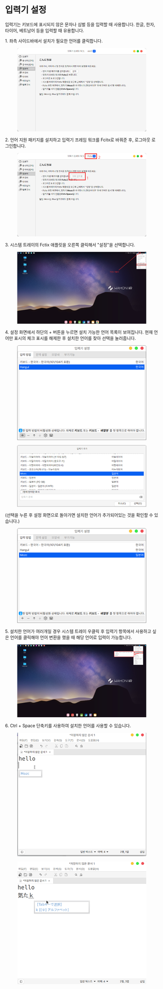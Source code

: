 # 입력기 설정

입력기는 키보드에 표시되지 않은 문자나 심벌 등을 입력할 때 사용합니다. 한글, 한자, 타이어, 베트남어 등을 입력할 때 유용합니다.

1\. 좌측 사이드바에서 설치가 필요한 언어를 클릭합니다.

<figure><img src="../../.gitbook/assets/스크린샷, 2022-11-07 14-14-01.png" alt=""><figcaption></figcaption></figure>

2\. 언어 지원 패키지를 설치하고 입력기 프레임 워크를 Fcitx로 바꿔준 후, 로그아웃 로그인합니다.

<figure><img src="../../.gitbook/assets/스크린샷, 2022-11-07 14-24-30.png" alt=""><figcaption></figcaption></figure>

3\. 시스템 트레이의 Fctix 애플릿을 오른쪽 클릭해서 "설정"을 선택합니다.

<figure><img src="../../.gitbook/assets/스크린샷, 2022-11-07 14-26-47.png" alt=""><figcaption></figcaption></figure>

4\. 설정 화면에서 하단의 + 버튼을 누르면 설치 가능한 언어 목록이 보여집니다.  현재 언어만 표시의 체크 표시를 해제한 후 설치한 언어를 찾아 선택을 눌러줍니다.

<figure><img src="../../.gitbook/assets/스크린샷, 2022-11-07 14-27-11.png" alt=""><figcaption></figcaption></figure>

<figure><img src="../../.gitbook/assets/스크린샷, 2022-11-07 14-28-03.png" alt=""><figcaption><p> </p></figcaption></figure>

(선택을 누른 후 설정 화면으로 돌아가면 설치한 언어가 추가되어있는 것을 확인할 수 있습니다.)

<figure><img src="../../.gitbook/assets/스크린샷, 2022-11-07 14-48-54.png" alt=""><figcaption></figcaption></figure>

5\. 설치한 언어가 여러개일 경우 시스템 트레이 우클릭 후 입력기 항목에서 사용하고 싶은 언어를 클릭해야 언어 변환을 했을 때 해당 언어로 입력이 가능합니다.&#x20;

<figure><img src="../../.gitbook/assets/스크린샷, 2022-11-07 14-53-06 (1).png" alt=""><figcaption></figcaption></figure>

6\. Ctrl + Space 단축키를 사용하여 설치한 언어를 사용할 수 있습니다.

<figure><img src="../../.gitbook/assets/스크린샷, 2022-11-07 14-56-03.png" alt=""><figcaption></figcaption></figure>

<figure><img src="../../.gitbook/assets/스크린샷, 2022-11-07 14-56-23.png" alt=""><figcaption></figcaption></figure>
